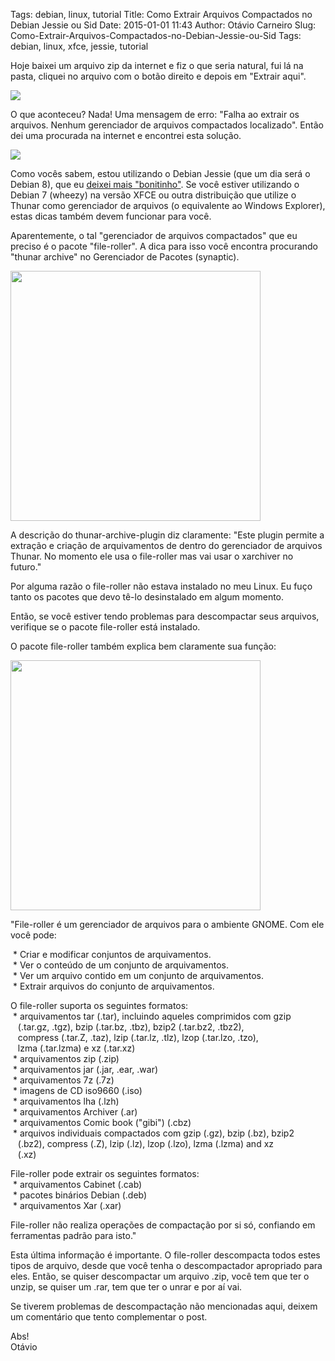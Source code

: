Tags: debian, linux, tutorial
Title: Como Extrair Arquivos Compactados no Debian Jessie ou Sid
Date: 2015-01-01 11:43
Author: Otávio Carneiro
Slug: Como-Extrair-Arquivos-Compactados-no-Debian-Jessie-ou-Sid
Tags: debian, linux, xfce, jessie, tutorial

Hoje baixei um arquivo zip da internet e fiz o que seria natural, fui lá
na pasta, cliquei no arquivo com o botão direito e depois em "Extrair
aqui".

![]({filename}/images/thunar_extrair_aqui.png)

O que aconteceu? Nada! Uma mensagem de erro: "Falha ao extrair os
arquivos. Nenhum gerenciador de arquivos compactados localizado". Então
dei uma procurada na internet e encontrei esta solução.

![]({filename}/images/erro_nenhum_gerenciador_de_arquivos_compactados_localizado.png)

Como vocês sabem, estou utilizando o Debian Jessie (que um dia será o
Debian 8), que eu <span id="goog_2116862161"></span>[deixei mais
"bonitinho"<span
id="goog_2116862162"></span>](http://carneiro.blog.br/um/Deixando-o-Debian-XFCE-bonito-e-utiliz%C3%A1vel.html).
Se você estiver utilizando o Debian 7 (wheezy) na versão XFCE ou outra
distribuição que utilize o Thunar como gerenciador de arquivos (o
equivalente ao Windows Explorer), estas dicas também devem funcionar
para você.

Aparentemente, o tal "gerenciador de arquivos compactados" que eu
preciso é o pacote "file-roller". A dica para isso você encontra
procurando "thunar archive" no Gerenciador de Pacotes (synaptic).

[<img src="{filename}/images/thunar-archive-plugin.png" width="400">]({filename}/images/thunar-archive-plugin.png)

A descrição do thunar-archive-plugin diz claramente: "Este plugin
permite a extração e criação de arquivamentos de dentro do gerenciador
de arquivos Thunar. No momento ele usa o file-roller mas vai usar o
xarchiver no futuro."

Por alguma razão o file-roller não estava instalado no meu Linux. Eu
fuço tanto os pacotes que devo tê-lo desinstalado em algum momento.

Então, se você estiver tendo problemas para descompactar seus arquivos,
verifique se o pacote file-roller está instalado.

O pacote file-roller também explica bem claramente sua função:

[<img src="{filename}/images/file_roller-descricao.png" width="400">]({filename}/images/file_roller-descricao.png)

"File-roller é um gerenciador de arquivos para o ambiente GNOME. Com ele você pode:

 \* Criar e modificar conjuntos de arquivamentos.  
 \* Ver o conteúdo de um conjunto de arquivamentos.  
 \* Ver um arquivo contido em um conjunto de arquivamentos.  
 \* Extrair arquivos do conjunto de arquivamentos.

O file-roller suporta os seguintes formatos:  
 \* arquivamentos tar (.tar), incluindo aqueles comprimidos com gzip  
   (.tar.gz, .tgz), bzip (.tar.bz, .tbz), bzip2 (.tar.bz2, .tbz2),  
   compress (.tar.Z, .taz), lzip (.tar.lz, .tlz), lzop (.tar.lzo,
.tzo),  
   lzma (.tar.lzma) e xz (.tar.xz)  
 \* arquivamentos zip (.zip)  
 \* arquivamentos jar (.jar, .ear, .war)  
 \* arquivamentos 7z (.7z)  
 \* imagens de CD iso9660 (.iso)  
 \* arquivamentos lha (.lzh)  
 \* arquivamentos Archiver (.ar)  
 \* arquivamentos Comic book ("gibi") (.cbz)  
 \* arquivos individuais compactados com gzip (.gz), bzip (.bz), bzip2  
   (.bz2), compress (.Z), lzip (.lz), lzop (.lzo), lzma (.lzma) and xz  
   (.xz)

File-roller pode extrair os seguintes formatos:  
 \* arquivamentos Cabinet (.cab)  
 \* pacotes binários Debian (.deb)  
 \* arquivamentos Xar (.xar)

File-roller não realiza operações de compactação por si só, confiando em
ferramentas padrão para isto."

Esta última informação é importante. O file-roller descompacta todos
estes tipos de arquivo, desde que você tenha o descompactador apropriado
para eles. Então, se quiser descompactar um arquivo .zip, você tem que
ter o unzip, se quiser um .rar, tem que ter o unrar e por aí vai.

Se tiverem problemas de descompactação não mencionadas aqui, deixem um
comentário que tento complementar o post.

Abs!  
Otávio


